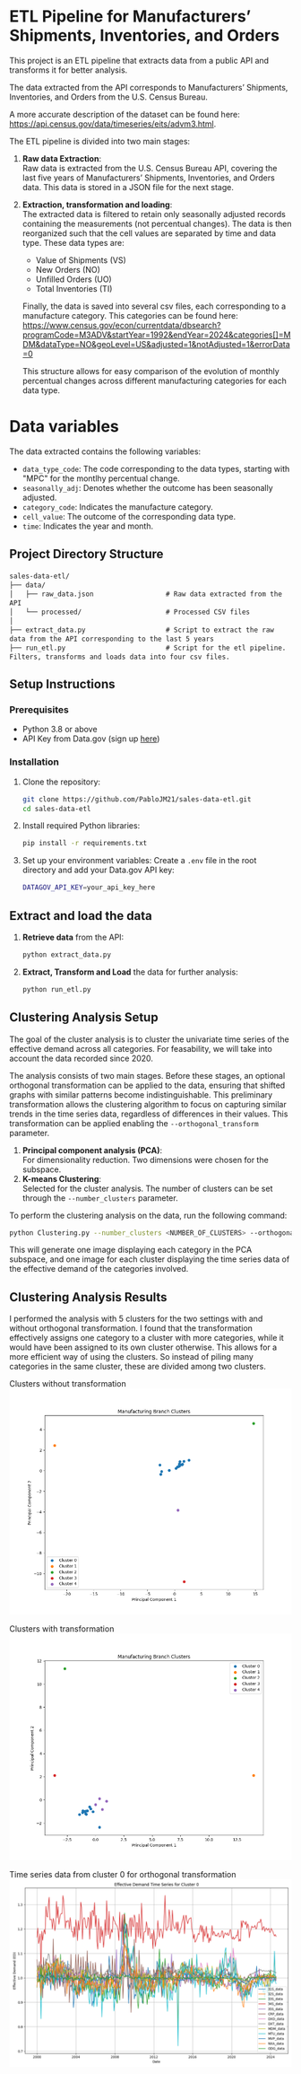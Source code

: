 # ETL Pipeline for Manufacturers’ Shipments, Inventories, and Orders

This project is an ETL pipeline that extracts data from a public API and transforms it for better analysis.

The data extracted from the API corresponds to Manufacturers’ Shipments, Inventories, and Orders from the U.S. Census Bureau. 

A more accurate description of the dataset can be found here: https://api.census.gov/data/timeseries/eits/advm3.html.

The ETL pipeline is divided into two main stages:

1. **Raw data Extraction**:  
   Raw data is extracted from the U.S. Census Bureau API, covering the last five years of Manufacturers’ Shipments, Inventories, and Orders data. This data is stored in a JSON file for the next stage.

2. **Extraction, transformation and loading**:  
   The extracted data is filtered to retain only seasonally adjusted records containing the measurements (not percentual changes). The data is then reorganized such that the cell values are separated by time and data type. These data types are:   
   - Value of Shipments (VS)  
   - New Orders (NO)  
   - Unfilled Orders (UO)  
   - Total Inventories (TI)
  
   Finally, the data is saved into several csv files, each corresponding to a manufacture category. This categories can be found here: https://www.census.gov/econ/currentdata/dbsearch?programCode=M3ADV&startYear=1992&endYear=2024&categories[]=MDM&dataType=NO&geoLevel=US&adjusted=1&notAdjusted=1&errorData=0

   This structure allows for easy comparison of the evolution of monthly percentual changes across different manufacturing categories for each data type.

# Data variables

The data extracted contains the following variables:

- `data_type_code`: The code corresponding to the data types, starting with "MPC" for the montlhy percentual change.
- `seasonally_adj`: Denotes whether the outcome has been seasonally adjusted. 
- `category_code`: Indicates the manufacture category.
- `cell_value`: The outcome of the corresponding data type.
- `time`: Indicates the year and month. 






## Project Directory Structure

```plaintext
sales-data-etl/
├── data/
│   ├── raw_data.json                  # Raw data extracted from the API
│   └── processed/                     # Processed CSV files
│
├── extract_data.py                    # Script to extract the raw data from the API corresponding to the last 5 years
├── run_etl.py                         # Script for the etl pipeline. Filters, transforms and loads data into four csv files.

```

## Setup Instructions

### Prerequisites
- Python 3.8 or above
- API Key from Data.gov (sign up [here](https://api.data.gov/signup/))

### Installation
1. Clone the repository:
    ```bash
    git clone https://github.com/PabloJM21/sales-data-etl.git
    cd sales-data-etl
    ```

2. Install required Python libraries:
    ```bash
    pip install -r requirements.txt
    ```

3. Set up your environment variables:
    Create a `.env` file in the root directory and add your Data.gov API key:
    ```bash
    DATAGOV_API_KEY=your_api_key_here
    ```

## Extract and load the data

1. **Retrieve data** from the API:
    ```bash
    python extract_data.py
    ```

2. **Extract, Transform and Load** the data for further analysis:
    ```bash
    python run_etl.py
    ```

## Clustering Analysis Setup
The goal of the cluster analysis is to cluster the univariate time series of the effective demand across all categories. For feasability, we will take into account the data recorded since 2020.

The analysis consists of two main stages. Before these stages, an optional orthogonal transformation can be applied to the data, ensuring that shifted graphs with similar patterns become indistinguishable. This preliminary transformation allows the clustering algorithm to focus on capturing similar trends in the time series data, regardless of differences in their values.
This transformation can be applied enabling the `--orthogonal_transform` parameter.


1. **Principal component analysis (PCA)**:  
   For dimensionality reduction. Two dimensions were chosen for the subspace.
2. **K-means Clustering**:  
   Selected for the cluster analysis. The number of clusters can be set through the `--number_clusters` parameter.


To perform the clustering analysis on the data, run the following command:

```bash
python Clustering.py --number_clusters <NUMBER_OF_CLUSTERS> --orthogonal_transform
```
This will generate one image displaying each category in the PCA subspace, and one image for each cluster displaying the time series data of the effective demand of the categories involved.

## Clustering Analysis Results
I performed the analysis with 5 clusters for the two settings with and without orthogonal transformation. I found that the transformation effectively assigns one category to a cluster with more categories, while it would have been assigned to its own cluster otherwise.
This allows for a more efficient way of using the clusters. So instead of piling many categories in the same cluster, these are divided among two clusters.

Clusters without transformation
![Clusters without transformation](/images/ED_clusters.png)

Clusters with transformation
![Clusters with transformation](/images/ED_clusters_orthogonal.png)

Time series data from cluster 0 for orthogonal transformation
![Clusters with transformation](/images/ED_cluster0_orthogonal.png)

